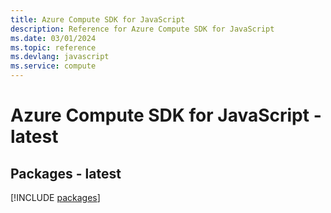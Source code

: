 ```yaml
---
title: Azure Compute SDK for JavaScript
description: Reference for Azure Compute SDK for JavaScript
ms.date: 03/01/2024
ms.topic: reference
ms.devlang: javascript
ms.service: compute
---
```

# Azure Compute SDK for JavaScript - latest
## Packages - latest
[!INCLUDE [packages](compute-index.md)]